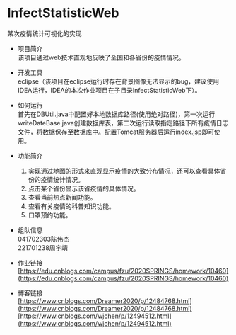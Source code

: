 # InfectStatisticWeb
某次疫情统计可视化的实现

* 项目简介  
该项目通过web技术直观地反映了全国和各省份的疫情情况。

* 开发工具  
eclipse（该项目在eclipse运行时存在背景图像无法显示的bug，建议使用IDEA运行，IDEA的本次作业项目在子目录InfectStatisticWeb下）。

* 如何运行  
首先在DBUtil.java中配置好本地数据库路径(使用绝对路径)，第一次运行writeDateBase.java创建数据库表，第二次运行读取指定路径下所有疫情日志文件，将数据保存至数据库中。配置Tomcat服务器后运行index.jsp即可使用。

* 功能简介
    1. 实现通过地图的形式来直观显示疫情的大致分布情况，还可以查看具体省份的疫情统计情况。
    2. 点击某个省份显示该省疫情的具体情况。
    3. 查看当前热点新闻功能。
    4. 查看有关疫情的科普知识功能。
    5. 口罩预约功能。

* 组队信息  
041702303陈伟杰  
221701238周宇靖

* 作业链接  
[https://edu.cnblogs.com/campus/fzu/2020SPRINGS/homework/10460](https://edu.cnblogs.com/campus/fzu/2020SPRINGS/homework/10460)

* 博客链接  
[https://www.cnblogs.com/Dreamer2020/p/12484768.html](https://www.cnblogs.com/Dreamer2020/p/12484768.html)
[https://www.cnblogs.com/wjchen/p/12494512.html](https://www.cnblogs.com/wjchen/p/12494512.html)
